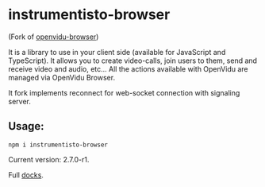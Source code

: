 # instrumentisto-browser

(Fork of [openvidu-browser][1])

It is a library to use in your client side (available for JavaScript and TypeScript). It allows you to create video-calls, join users to them, send and receive video and audio, etc... All the actions available with OpenVidu are managed via OpenVidu Browser.

It fork implements reconnect for web-socket connection with signaling server.


## Usage:

```
npm i instrumentisto-browser
```

Current version: 2.7.0-r1.

Full [docks][2].

[1]: https://github.com/OpenVidu/openvidu/tree/master/openvidu-browser
[2]: https://openvidu.io/api/openvidu-browser/
